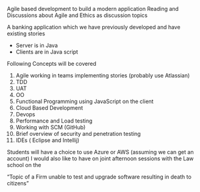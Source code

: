 Agile based development to build a modern application
Reading and Discussions about Agile and Ethics as discussion topics

A banking application which we have previously developed and have existing stories

* Server is in Java
* Clients are in Java script

Following Concepts will be covered

1. Agile working in teams implementing stories (probably use Atlassian)
2. TDD
3. UAT
4. OO 
5. Functional Programming using JavaScript on the client
6. Cloud Based Development
7. Devops
8. Performance and Load testing
9. Working with SCM (GitHub)
10. Brief overview of security and penetration testing
11. IDEs ( Eclipse and Intellij)

Students will have a choice to use Azure or AWS (assuming we can get an account) I would also like to have on joint afternoon sessions with the Law school on the 

“Topic of a Firm unable to test and upgrade software resulting in death to citizens”

